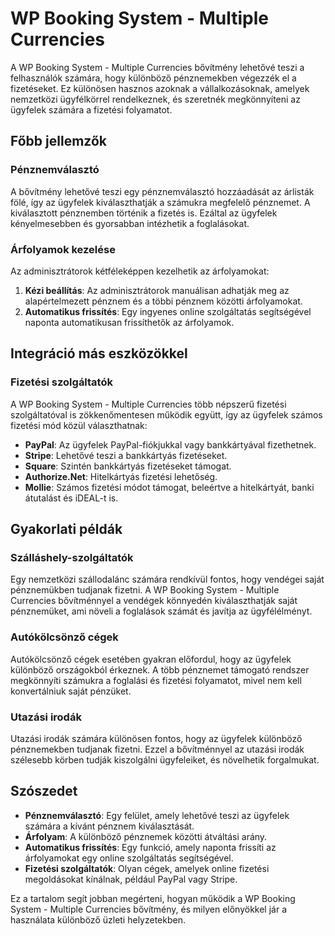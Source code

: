 # WP Booking System - Multiple Currencies

A WP Booking System - Multiple Currencies bővítmény lehetővé teszi a felhasználók számára, hogy különböző pénznemekben végezzék el a fizetéseket. Ez különösen hasznos azoknak a vállalkozásoknak, amelyek nemzetközi ügyfélkörrel rendelkeznek, és szeretnék megkönnyíteni az ügyfelek számára a fizetési folyamatot.

## Főbb jellemzők

### Pénznemválasztó

A bővítmény lehetővé teszi egy pénznemválasztó hozzáadását az árlisták fölé, így az ügyfelek kiválaszthatják a számukra megfelelő pénznemet. A kiválasztott pénznemben történik a fizetés is. Ezáltal az ügyfelek kényelmesebben és gyorsabban intézhetik a foglalásokat.

### Árfolyamok kezelése

Az adminisztrátorok kétféleképpen kezelhetik az árfolyamokat:
1. **Kézi beállítás**: Az adminisztrátorok manuálisan adhatják meg az alapértelmezett pénznem és a többi pénznem közötti árfolyamokat.
2. **Automatikus frissítés**: Egy ingyenes online szolgáltatás segítségével naponta automatikusan frissíthetők az árfolyamok.

## Integráció más eszközökkel

### Fizetési szolgáltatók

A WP Booking System - Multiple Currencies több népszerű fizetési szolgáltatóval is zökkenőmentesen működik együtt, így az ügyfelek számos fizetési mód közül választhatnak:

- **PayPal**: Az ügyfelek PayPal-fiókjukkal vagy bankkártyával fizethetnek.
- **Stripe**: Lehetővé teszi a bankkártyás fizetéseket.
- **Square**: Szintén bankkártyás fizetéseket támogat.
- **Authorize.Net**: Hitelkártyás fizetési lehetőség.
- **Mollie**: Számos fizetési módot támogat, beleértve a hitelkártyát, banki átutalást és iDEAL-t is.

## Gyakorlati példák

### Szálláshely-szolgáltatók

Egy nemzetközi szállodalánc számára rendkívül fontos, hogy vendégei saját pénznemükben tudjanak fizetni. A WP Booking System - Multiple Currencies bővítménnyel a vendégek könnyedén kiválaszthatják saját pénznemüket, ami növeli a foglalások számát és javítja az ügyfélélményt.

### Autókölcsönző cégek

Autókölcsönző cégek esetében gyakran előfordul, hogy az ügyfelek különböző országokból érkeznek. A több pénznemet támogató rendszer megkönnyíti számukra a foglalási és fizetési folyamatot, mivel nem kell konvertálniuk saját pénzüket.

### Utazási irodák

Utazási irodák számára különösen fontos, hogy az ügyfelek különböző pénznemekben tudjanak fizetni. Ezzel a bővítménnyel az utazási irodák szélesebb körben tudják kiszolgálni ügyfeleiket, és növelhetik forgalmukat.

## Szószedet

- **Pénznemválasztó**: Egy felület, amely lehetővé teszi az ügyfelek számára a kívánt pénznem kiválasztását.
- **Árfolyam**: A különböző pénznemek közötti átváltási arány.
- **Automatikus frissítés**: Egy funkció, amely naponta frissíti az árfolyamokat egy online szolgáltatás segítségével.
- **Fizetési szolgáltatók**: Olyan cégek, amelyek online fizetési megoldásokat kínálnak, például PayPal vagy Stripe.

Ez a tartalom segít jobban megérteni, hogyan működik a WP Booking System - Multiple Currencies bővítmény, és milyen előnyökkel jár a használata különböző üzleti helyzetekben.